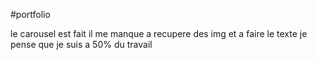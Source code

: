 #portfolio

le carousel est fait il me manque a recupere des img et a faire le texte
je pense que je suis a 50% du travail
